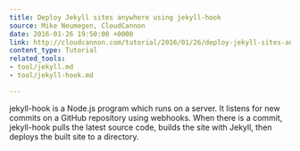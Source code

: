 ```yaml
---
title: Deploy Jekyll sites anywhere using jekyll-hook
source: Mike Neumegen, CloudCannon
date: 2016-01-26 19:50:00 +0000
link: http://cloudcannon.com/tutorial/2016/01/26/deploy-jekyll-sites-anywhere-with-jekyll-hook/
content_type: Tutorial
related_tools:
- tool/jekyll.md
- tool/jekyll-hook.md

---
```

jekyll-hook is a Node.js program which runs on a server. It listens for new commits on a GitHub repository using webhooks. When there is a commit, jekyll-hook pulls the latest source code, builds the site with Jekyll, then deploys the built site to a directory.
